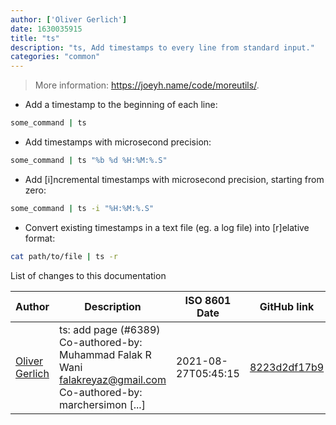 ```yaml
---
author: ['Oliver Gerlich']
date: 1630035915
title: "ts"
description: "ts, Add timestamps to every line from standard input."
categories: "common"
---
```

> More information: <https://joeyh.name/code/moreutils/>.

- Add a timestamp to the beginning of each line:

```bash
some_command | ts
```

- Add timestamps with microsecond precision:

```bash
some_command | ts "%b %d %H:%M:%.S"
```

- Add [i]ncremental timestamps with microsecond precision, starting from zero:

```bash
some_command | ts -i "%H:%M:%.S"
```

- Convert existing timestamps in a text file (eg. a log file) into [r]elative format:

```bash
cat path/to/file | ts -r
```
List of changes to this documentation


Author | Description | ISO 8601 Date | GitHub link
------|-----|-----|-----
[Oliver Gerlich](mailto:oliver.gerlich@gmx.de) | ts: add page (#6389) Co-authored-by: Muhammad Falak R Wani <falakreyaz@gmail.com> Co-authored-by: marchersimon [...] | 2021-08-27T05:45:15 | [8223d2df17b9](https://github.com/tldr-pages/tldr/commit/8223d2df17b9ea7ccb1305c65381a886f5debcc0)

